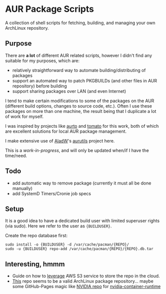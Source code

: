 AUR Package Scripts
===================

A collection of shell scripts for fetching, building, and managing your own ArchLinux repository.

Purpose
-------

There are **a lot** of different AUR related scripts, however I didn't find any
suitable for my purposes, which are:

 * relatively straightforward way to automate building/distributing of packages
 * support an automated way to patch PKGBUILDs (and other files in AUR repository) before building
 * support sharing packages over LAN (and even Internet)

I tend to make certain modifications to some of the packages on the AUR (different build options,
changes to source code, etc.). Often I use these packages on more than one machine, the result
being that I duplicate a lot of work for myself.

I was inspired by projects like [aurto](https://github.com/alexheretic/aurto) and
[tomato](https://github.com/aji-prod/tomato) for this work, both of which are excellent solutions
for local AUR package management.

I make extensive use of [AladW](https://github.com/AladW)'s [aurutils](https://github.com/AladW/aurutils)
project here.

This is a _work-in-progress_, and will only be updated when/if I have the time/need.

Todo
----

 * add automatic way to remove package (currently it must all be done manually)
 * add SystemD Timers/Cronie job specs

Setup
-----

It is a good idea to have a dedicated build user with limited superuser rights (via sudo). Here we
refer to the user as `{BUILDUSER}`.

Create the repo database first:

```
sudo install -o {BUILDUSER} -d /var/cache/pacman/{REPO}/
sudo -u {BUILDUSER} repo-add /var/cache/pacman/{REPO}/{REPO}.db.tar
```

Interesting, hmmm
----------------

 * Guide on how to [leverage](https://disconnected.systems/blog/archlinux-repo-in-aws-bucket/#fetching-remote-changes)
   AWS S3 service to store the repo in the cloud.
 * [This](https://github.com/yujinakayama/pacman-repo) repo seems to be a valid ArchLinux package repository... maybe
   some GitHub-Pages magic like [NVIDIA repo](https://nvidia.github.io/nvidia-container-runtime/) for
   [nvidia-container-runtime](https://github.com/NVIDIA/nvidia-container-runtime)
